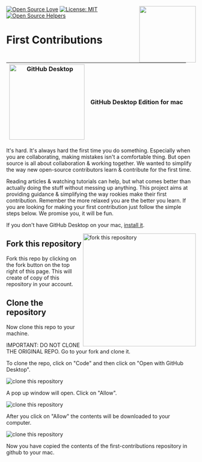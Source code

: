[![Open Source Love](https://badges.frapsoft.com/os/v1/open-source.svg?v=103)](https://github.com/ellerbrock/open-source-badges/)
[<img align="right" width="150" src="https://firstcontributions.github.io/assets/Readme/join-slack-team.png">](https://join.slack.com/t/firstcontributors/shared_invite/enQtNjkxNzQwNzA2MTMwLTVhMWJjNjg2ODRlNWZhNjIzYjgwNDIyZWYwZjhjYTQ4OTBjMWM0MmFhZDUxNzBiYzczMGNiYzcxNjkzZDZlMDM)
[![License: MIT](https://img.shields.io/badge/License-MIT-green.svg)](https://opensource.org/licenses/MIT)
[![Open Source Helpers](https://www.codetriage.com/roshanjossey/first-contributions/badges/users.svg)](https://www.codetriage.com/roshanjossey/first-contributions)

# First Contributions

|<img alt="GitHub Desktop" src="https://desktop.github.com/images/desktop-icon.svg" width="200">|GitHub Desktop Edition for mac|
|---|---|

It's hard. It's always hard the first time you do something. Especially when you are collaborating, making mistakes isn't a comfortable thing. But open source is all about collaboration & working together. We wanted to simplify the way new open-source contributors learn & contribute for the first time.

Reading articles & watching tutorials can help, but what comes better than actually doing the stuff without messing up anything. This project aims at providing guidance & simplifying the way rookies make their first contribution. Remember the more relaxed you are the better you learn. If you are looking for making your first contribution just follow the simple steps below. We promise you, it will be fun.

If you don't have GitHub Desktop on your mac, [install it](https://desktop.github.com/).

<img align="right" width="300" src="https://firstcontributions.github.io/assets/Readme/mac-fork.png" alt="fork this repository" />

## Fork this repository

Fork this repo by clicking on the fork button on the top right of this page.
This will create of copy of this repository in your account.

## Clone the repository

Now clone this repo to your machine.

IMPORTANT: DO NOT CLONE THE ORIGINAL REPO. Go to your fork and clone it.

To clone the repo, click on "Code" and then click on "Open with GitHub Desktop".

<img style="left;" src="https://firstcontributions.github.io/assets/mac-clonetodesktop.png" alt="clone this repository" />

A pop up window will open. Click on "Allow".

<img style="left;" src="https://firstcontributions.github.io/assets/mac-open-githubdesktop.png" alt="clone this repository" />

After you click on "Allow" the contents will be downloaded to your computer.

<img style="left;" src="https://firstcontributions.github.io/assets/mac-downloaded.png" alt="clone this repository" />

Now you have copied the contents of the first-contributions repository in github to your mac.
